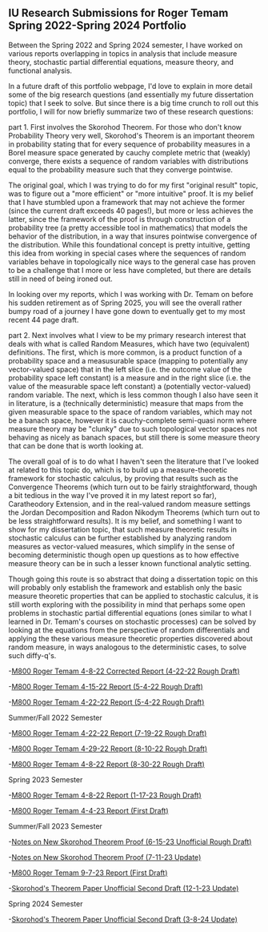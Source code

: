 ## IU Research Submissions for Roger Temam Spring 2022-Spring 2024 Portfolio

Between the Spring 2022 and Spring 2024 semester, I have worked on various reports overlapping in topics in analysis that include measure theory, stochastic partial differential equations, measure theory, and functional analysis.

In a future draft of this portfolio webpage, I'd love to explain in more detail some of the big research questions (and essentially my future dissertation topic) that I seek to solve. But since there is a big time crunch to roll out this portfolio, I will for now briefly summarize two of these research questions:

part 1. First involves the Skorohod Theorem. For those who don't know Probability Theory very well, Skorohod's Theorem is an important theorem in probability stating that for every sequence of probability measures in a Borel measure space generated by cauchy complete metric that (weakly) converge, there exists a sequence of random variables with distributions equal to the probability measure such that they converge pointwise.

The original goal, which I was trying to do for my first "original result" topic, was to figure out a "more efficient" or "more intuitive" proof. It is my belief that I have stumbled upon a framework that may not achieve the former (since the current draft exceeds 40 pages!), but more or less achieves the latter, since the framework of the proof is through construction of a probability tree (a pretty accessible tool in mathematics) that models the behavior of the distribution, in a way that insures pointwise convergence of the distribution. While this foundational concept is pretty intuitive, getting this idea from working in special cases where the sequences of random variables behave in topologically nice ways to the general case has proven to be a challenge that I more or less have completed, but there are details still in need of being ironed out.

In looking over my reports, which I was working with Dr. Temam on before his sudden retirement as of Spring 2025, you will see the overall rather bumpy road of a journey I have gone down to eventually get to my most recent 44 page draft.

part 2. Next involves what I view to be my primary research interest that deals with what is called Random Measures, which have two (equivalent) definitions. The first, which is more common, is a product function of a probability space and a measusurable space (mapping to potentially any vector-valued space) that in the left slice (i.e. the outcome value of the probability space left constant) is a measure and in the right slice (i.e. the value of the measurable space left constant) a (potentially vector-valued) random variable. The next, which is less common though I also have seen it in literature, is a (technically deterministic) measure that maps from the given measurable space to the space of random variables, which may not be a banach space, however it is cauchy-complete semi-quasi norm where measure theory may be "clunky" due to such topological vector spaces not behaving as nicely as banach spaces, but still there is some measure theory that can be done that is worth looking at.

The overall goal of is to do what I haven't seen the literature that I've looked at related to this topic do, which is to build up a measure-theoretic framework for stochastic calculus, by proving that results such as the Convergence Theorems (which turn out to be fairly straightforward, though a bit tedious in the way I've proved it in my latest report so far), Caratheodory Extension, and in the real-valued random measure settings the Jordan Decomposition and Radon Nikodym Theorems (which turn out to be less straightforward results). It is my belief, and something I want to show for my dissertation topic, that such measure theoretic results in stochastic calculus can be further established by analyzing random measures as vector-valued measures, which simplify in the sense of becoming deterministic though open up questions as to how effective measure theory can be in such a lesser known functional analytic setting.

Though going this route is so abstract that doing a dissertation topic on this will probably only establish the framework and establish only the basic measure theoretic properties that can be applied to stochastic calculus, it is still worth exploring with the possibility in mind that perhaps some open problems in stochastic partial differential equations (ones similar to what I learned in Dr. Temam's courses on stochastic processes) can be solved by looking at the equations from the perspective of random differentials and applying the these various measure theoretic properties discovered about random measure, in ways analogous to the deterministic cases, to solve such diffy-q's.

-[M800 Roger Temam 4-8-22 Corrected Report (4-22-22 Rough Draft)](https://agoodlad-research-notes.github.io/iu-research-submissions-for-roger-temam-spring-2022-spring-2024-portfolio/m800-roger-temam-4-8-22-corrected-report-4-22-22-rough-draft.pdf)

-[M800 Roger Temam 4-15-22 Report (5-4-22 Rough Draft)](https://agoodlad-research-notes.github.io/iu-research-submissions-for-roger-temam-spring-2022-spring-2024-portfolio/m800-roger-temam-4-15-22-report-5-4-22-rough-draft.pdf)

-[M800 Roger Temam 4-22-22 Report (5-4-22 Rough Draft)](https://agoodlad-research-notes.github.io/iu-research-submissions-for-roger-temam-spring-2022-spring-2024-portfolio/m800-roger-temam-4-22-22-report-5-4-22-rough-draft.pdf)

Summer/Fall 2022 Semester

-[M800 Roger Temam 4-22-22 Report (7-19-22 Rough Draft)](https://agoodlad-research-notes.github.io/iu-research-submissions-for-roger-temam-spring-2022-spring-2024-portfolio/m800-roger-temam-4-22-22-report-7-19-22-rough-draft.pdf)

-[M800 Roger Temam 4-29-22 Report (8-10-22 Rough Draft)](https://agoodlad-research-notes.github.io/iu-research-submissions-for-roger-temam-spring-2022-spring-2024-portfolio/m800-roger-temam-4-29-22-report-8-10-22-rough-draft.pdf)

-[M800 Roger Temam 4-8-22 Report (8-30-22 Rough Draft)](https://agoodlad-research-notes.github.io/iu-research-submissions-for-roger-temam-spring-2022-spring-2024-portfolio/m800-roger-temam-4-8-22-report-8-30-22-rough-draft.pdf)

Spring 2023 Semester

-[M800 Roger Temam 4-8-22 Report (1-17-23 Rough Draft)](https://agoodlad-research-notes.github.io/iu-research-submissions-for-roger-temam-spring-2022-spring-2024-portfolio/m800-roger-temam-4-8-22-report-1-17-23-rough-draft.pdf)

-[M800 Roger Temam 4-4-23 Report (First Draft)](https://agoodlad-research-notes.github.io/iu-research-submissions-for-roger-temam-spring-2022-spring-2024-portfolio/m800-roger-temam-4-4-23-report-first-draft.pdf)

Summer/Fall 2023 Semester

-[Notes on New Skorohod Theorem Proof (6-15-23 Unofficial Rough Draft)](https://agoodlad-research-notes.github.io/iu-research-submissions-for-roger-temam-spring-2022-spring-2024-portfolio/notes-on-new-skorohod-theorem-proof-6-15-23-unofficial-rough-draft.pdf)

-[Notes on New Skorohod Theorem Proof (7-11-23 Update)](https://agoodlad-research-notes.github.io/iu-research-submissions-for-roger-temam-spring-2022-spring-2024-portfolio/notes-on-new-skorohod-theorem-proof-7-11-23-update.pdf)

-[M800 Roger Temam 9-7-23 Report (First Draft)](https://agoodlad-research-notes.github.io/iu-research-submissions-for-roger-temam-spring-2022-spring-2024-portfolio/m800-roger-temam-9-7-23-report-first-draft.pdf)

-[Skorohod's Theorem Paper Unofficial Second Draft (12-1-23 Update)](https://agoodlad-research-notes.github.io/iu-research-submissions-for-roger-temam-spring-2022-spring-2024-portfolio/skorohods-theorem-paper-unofficial-second-draft-12-1-23.pdf)

Spring 2024 Semester

-[Skorohod's Theorem Paper Unofficial Second Draft (3-8-24 Update)](https://agoodlad-research-notes.github.io/iu-research-paper-draft-portfolio/skorohods-theorem-paper-unofficial-second-draft-3-8-24-update.pdf)
